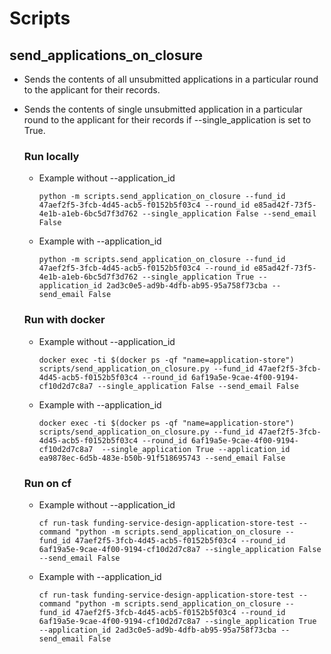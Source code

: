 # Scripts
## send_applications_on_closure
- Sends the contents of all unsubmitted applications in a particular round to the applicant for their records.
- Sends the contents of single unsubmitted application in a particular round to the applicant for their records
if --single_application is set to True.

  ### Run locally
  - Example without --application_id

    `python -m scripts.send_application_on_closure --fund_id 47aef2f5-3fcb-4d45-acb5-f0152b5f03c4 --round_id e85ad42f-73f5-4e1b-a1eb-6bc5d7f3d762 --single_application False --send_email False`

  - Example with --application_id

    `python -m scripts.send_application_on_closure --fund_id 47aef2f5-3fcb-4d45-acb5-f0152b5f03c4 --round_id e85ad42f-73f5-4e1b-a1eb-6bc5d7f3d762 --single_application True --application_id 2ad3c0e5-ad9b-4dfb-ab95-95a758f73cba --send_email False`

   ### Run with docker
   - Example without --application_id

     `docker exec -ti $(docker ps -qf "name=application-store") scripts/send_application_on_closure.py --fund_id 47aef2f5-3fcb-4d45-acb5-f0152b5f03c4 --round_id 6af19a5e-9cae-4f00-9194-cf10d2d7c8a7 --single_application False --send_email False`

   - Example with --application_id

     `docker exec -ti $(docker ps -qf "name=application-store") scripts/send_application_on_closure.py --fund_id 47aef2f5-3fcb-4d45-acb5-f0152b5f03c4 --round_id 6af19a5e-9cae-4f00-9194-cf10d2d7c8a7  --single_application True --application_id  ea9878ec-6d5b-483e-b50b-91f518695743 --send_email False`

   ### Run on cf

   - Example without --application_id

      `cf run-task funding-service-design-application-store-test --command "python -m scripts.send_application_on_closure --fund_id 47aef2f5-3fcb-4d45-acb5-f0152b5f03c4 --round_id 6af19a5e-9cae-4f00-9194-cf10d2d7c8a7 --single_application False --send_email False`

    - Example with --application_id

      `cf run-task funding-service-design-application-store-test --command "python -m scripts.send_application_on_closure --fund_id 47aef2f5-3fcb-4d45-acb5-f0152b5f03c4 --round_id 6af19a5e-9cae-4f00-9194-cf10d2d7c8a7 --single_application True --application_id 2ad3c0e5-ad9b-4dfb-ab95-95a758f73cba --send_email False`
